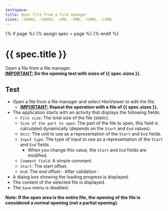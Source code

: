 ```yaml
---
testspace:
title: Open file from a file manager
sizes: ~100kb, ~500kb, ~1Mb, ~5Mb, ~10Mb, ~15Mb
---
```


{% if page %} {% assign spec = page %} {% endif %}

# {{ spec.title }}
Open a file from a file manager.\
**<ins>IMPORTANT:</ins> Do the opening test with sizes of {{ spec.sizes }}.**

## Test
- Open a file from a file manager and select HexViewer to edit the file.
   - **<ins>IMPORTANT:</ins> Repeat the operation with a file of {{ spec.sizes }}.**
- The application starts with an activity that displays the following fields:
   - `File size`: The total size of the file (static).
   - `Size of the part to open`: The part of the file to open, this field is calculated dynamically (depends on the `Start` and `End` values).
   - `Unit`: The unit to use as a representation of the `Start` and `End` fields.
   - `Input type`: The type of input to use as a representation of the `Start` and `End` fields.
      - When you change this value, the `Start` and `End` fields are modified.
   - `Comment field`: A simple comment.
   - `Start`: The start offset.
   - `End`: The end offset.- After validation :
- A dialog box showing the loading progress is displayed.
- The content of the selected file is displayed.
- The `Save` menu is disabled.

**Note: If the open area is the entire file, the opening of the file is considered a normal opening (not a partial opening).**
